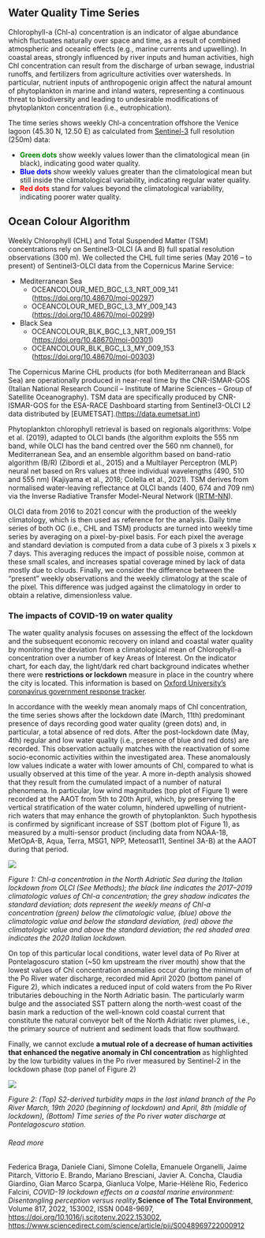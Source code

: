 ## Water Quality Time Series

Chlorophyll-a (Chl-a) concentration is an indicator of algae abundance which fluctuates naturally over space and time, as a result of combined atmospheric and oceanic effects (e.g., marine currents and upwelling). In coastal areas, strongly influenced by river inputs and human activities, high Chl concentration can result from the discharge of urban sewage, industrial runoffs, and fertilizers from agriculture activities over watersheds. In particular, nutrient inputs of anthropogenic origin affect the natural amount of phytoplankton in marine and inland waters, representing a continuous threat to biodiversity and leading to undesirable modifications of phytoplankton concentration (i.e., eutrophication).

The time series shows weekly Chl-a concentration offshore the Venice lagoon (45.30 N, 12.50 E) as calculated from [Sentinel-3](https://sentinel.esa.int/web/sentinel/user-guides/sentinel-3-olci) full resolution (250m) data:

* **<span style="color:green">Green dots</span>** show weekly values lower than the climatological mean (in black), indicating good water quality.
* **<span style="color:blue">Blue dots</span>** show weekly values greater than the climatological mean but still inside the climatological variability, indicating regular water quality.
* **<span style="color:red">Red dots</span>** stand for values beyond the climatological variability, indicating poorer water quality.

## Ocean Colour Algorithm

Weekly Chlorophyll (CHL) and Total Suspended Matter (TSM) concentrations rely on Sentinel3-OLCI (A and B) full spatial resolution observations (300 m). We collected the CHL full time series (May 2016 – to present) of Sentinel3-OLCI data from the Copernicus Marine Service:
- Mediterranean Sea
  - OCEANCOLOUR_MED_BGC_L3_NRT_009_141 (https://doi.org/10.48670/moi-00297)
  - OCEANCOLOUR_MED_BGC_L3_MY_009_143 (https://doi.org/10.48670/moi-00299)
- Black Sea
  - OCEANCOLOUR_BLK_BGC_L3_NRT_009_151 (https://doi.org/10.48670/moi-00301)
  - OCEANCOLOUR_BLK_BGC_L3_MY_009_153 (https://doi.org/10.48670/moi-00303)

The Copernicus Marine CHL products (for both Mediterranean and Black Sea) are operationally produced in near-real time by the CNR-ISMAR-GOS (Italian National Research Council – Institute of Marine Sciences – Group of Satellite Oceanography).
TSM data are specifically produced by CNR-ISMAR-GOS for the ESA-RACE Dashboard starting from Sentinel3-OLCI L2 data distributed by [EUMETSAT].(https://data.eumetsat.int)

Phytoplankton chlorophyll retrieval is based on regionals algorithms: Volpe et al. (2019), adapted to OLCI bands (the algorithm exploits the 555 nm band, while OLCI has the band centred over the 560 nm channel), for Mediterranean Sea, and an ensemble algorithm based on band-ratio algorithm (B/R) (Zibordi et al., 2015) and a Multilayer Perceptron (MLP) neural net based on Rrs values at three individual wavelengths (490, 510 and 555 nm) (Kajiyama et al., 2018; Colella et al., 2021). TSM derives from normalised water-leaving reflectance at OLCI bands (400, 674 and 709 nm) via the Inverse Radiative Transfer Model-Neural Network ([IRTM-NN](https://sentinels.copernicus.eu/web/sentinel/technical-guides/sentinel-3-olci/level-2/imt-neural-net)). 

OLCI data from 2016 to 2021 concur with the production of the weekly climatology, which is then used as reference for the analysis. 
Daily time series of both OC (i.e., CHL and TSM) products are turned into weekly time series by averaging on a pixel-by-pixel basis. For each pixel the average and standard deviation is computed from a data cube of 3 pixels x 3 pixels x 7 days. This averaging reduces the impact of possible noise, common at these small scales, and increases spatial coverage mined by lack of data mostly due to clouds. Finally, we consider the difference between the “present” weekly observations and the weekly climatology at the scale of the pixel. This difference was judged against the climatology in order to obtain a relative, dimensionless value.



### The impacts of COVID-19 on water quality
The water quality analysis focuses on assessing the effect of the lockdown and the subsequent economic recovery on inland and coastal water quality by monitoring the deviation from a climatological mean of Chlorophyll-a concentration over a number of key Areas of Interest. 
On the indicator chart, for each day, the light/dark red chart background indicates whether there were **restrictions or lockdown** measure in place in the country where the city is located. This information is based on [Oxford University’s coronavirus government response tracker](https://covidtracker.bsg.ox.ac.uk/). 

In accordance with the weekly mean anomaly maps of Chl concentration, the time series shows after the lockdown date (March, 11th) predominant presence of days recording good water quality (green dots) and, in particular, a total absence of red dots. After the post-lockdown date (May, 4th) regular and low water quality (i.e., presence of blue and red dots) are recorded. This observation actually matches with the reactivation of some socio-economic activities within the investigated area. These anomalously low values indicate a water with lower amounts of Chl, compared to what is usually observed at this time of the year. A more in-depth analysis showed that they result from the cumulated impact of a number of natural phenomena. In particular, low wind magnitudes (top plot of Figure 1) were recorded at the AAOT from 5th to 20th April, which, by preserving the vertical stratification of the water column, hindered upwelling of nutrient-rich waters that may enhance the growth of phytoplankton. Such hypothesis is confirmed by significant increase of SST (bottom plot of Figure 1), as measured by a multi-sensor product (including data from NOAA-18, MetOpA-B, Aqua, Terra, MSG1, NPP, Meteosat11, Sentinel 3A-B) at the AAOT  during that period.

![](./eodash-data/stories/N3-Fig1.png)

*Figure 1: Chl-a concentration in the North Adriatic Sea during the Italian lockdown from OLCI (See Methods); the black line indicates the 2017–2019 climatologic values of Chl-a concentration; the grey shadow indicates the standard deviation; dots represent the weekly means of Chl-a concentration (green) below the climatologic value, (blue) above the climatologic value and below the standard deviation, (red) above the climatologic value and above the standard deviation; the red shaded area indicates the 2020 Italian lockdown.*

On top of this particular local conditions, water level data of Po River at Pontelagoscuro station (\~50 km upstream the river mouth) show that the lowest values of Chl concentration anomalies occur during the minimum of the Po River water discharge, recorded mid April 2020 (bottom panel of Figure 2), which indicates a reduced input of cold waters from the Po River tributaries debouching in the North Adriatic basin. The particularly warm bulge and the associated SST pattern along the north-west coast of the basin mark a reduction of the well-known cold coastal current that constitute the natural conveyor belt of the North Adriatic river plumes, i.e., the primary source of nutrient and sediment loads that flow southward.

Finally, we cannot exclude **a mutual role of a decrease of human activities that enhanced the negative anomaly in Chl concentration** as highlighted by the low turbidity values in the Po river measured by Sentinel-2 in the lockdown phase (top panel of Figure 2)

![](./eodash-data/stories/N3-Fig2.png)

*Figure 2: (Top) S2-derived turbidity maps in the last inland branch of the Po River March, 19th 2020 (beginning of lockdown) and April, 8th (middle of lockdown), (Bottom) Time series of the Po river water discharge at Pontelagoscuro station.*

###### Read more

Federica Braga, Daniele Ciani, Simone Colella, Emanuele Organelli, Jaime Pitarch, Vittorio E. Brando, Mariano Bresciani, Javier A. Concha, Claudia Giardino, Gian Marco Scarpa, Gianluca Volpe, Marie-Hélène Rio, Federico Falcini,
*COVID-19 lockdown effects on a coastal marine environment: Disentangling perception versus reality*,**Science of The Total Environment**,
Volume 817, 2022, 153002, ISSN 0048-9697, https://doi.org/10.1016/j.scitotenv.2022.153002, https://www.sciencedirect.com/science/article/pii/S0048969722000912



